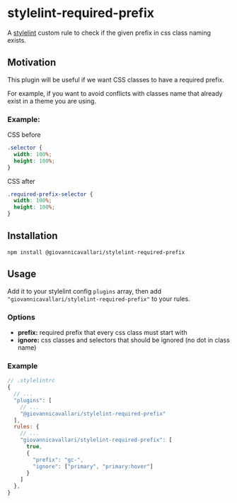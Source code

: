 # stylelint-required-prefix

A [stylelint](https://stylelint.io/) custom rule to check if the given prefix in css class naming exists.

## Motivation

This plugin will be useful if we want CSS classes to have a required prefix.

For example, if you want to avoid conflicts with classes name that already exist in a theme you are using.

### Example:

CSS before

```css
.selector {
  width: 100%;
  height: 100%;
}
```

CSS after

```css
.required-prefix-selector {
  width: 100%;
  height: 100%;
}
```

## Installation

```
npm install @giovannicavallari/stylelint-required-prefix
```

## Usage

Add it to your stylelint config `plugins` array, then add `"giovannicavallari/stylelint-required-prefix"` to your rules.

### Options

- **prefix:** required prefix that every css class must start with
- **ignore:** css classes and selectors that should be ignored
(no dot in class name)

### Example

```js
// .stylelintrc
{
  // ...
  "plugins": [
    // ...
    "@giovannicavallari/stylelint-required-prefix"
  ],
  rules: {
    // ...
    "giovannicavallari/stylelint-required-prefix": [
      true,
      {
        "prefix": "gc-",
        "ignore": ["primary", "primary:hover"]
      }
    ]
  },
}
```
